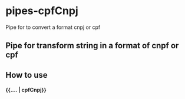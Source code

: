 # pipes-cpfCnpj
Pipe for to convert a format cnpj or cpf

<h2>Pipe for transform string in a format of cnpf or cpf</h2>

<h2>How to use</h2>
<h4>{{.... | cpfCnpj}}</h4>
